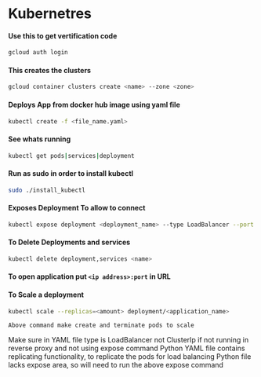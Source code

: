 # Kubernetres

#### Use this to get vertification code
```bash
gcloud auth login
```
#### This creates the clusters
```bash
gcloud container clusters create <name> --zone <zone>
```
#### Deploys App from docker hub image using yaml file
```bash
kubectl create -f <file_name.yaml>
```
#### See whats running
```bash
kubectl get pods|services|deployment
```
#### Run as sudo in order to install kubectl
```bash
sudo ./install_kubectl
```
#### Exposes Deployment To allow to connect
```bash
kubectl expose deployment <deployment_name> --type LoadBalancer --port <application_port>
```
#### To Delete Deployments and services
```bash
kubectl delete deployment,services <name> 
```

#### To open application put `<ip address>:port` in URL

#### To Scale a deployment
```bash
kubectl scale --replicas=<amount> deployment/<application_name> 
```
`Above command make create and terminate pods to scale`

Make sure in YAML file type is LoadBalancer not ClusterIp if not running in reverse proxy and not using expose command
Python YAML file contains replicating functionality, to replicate the pods for load balancing
Python file lacks expose area, so will need to run the above expose command
